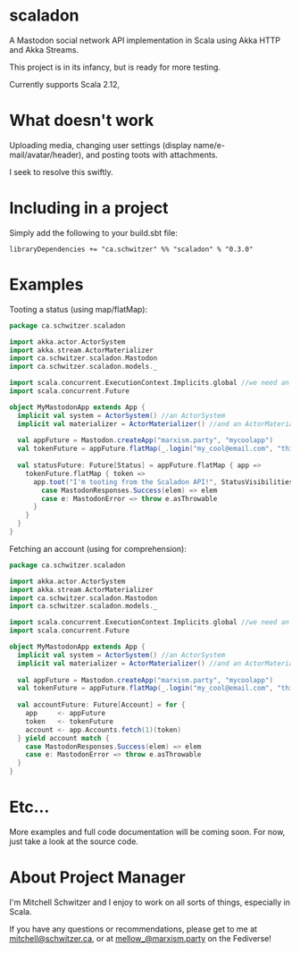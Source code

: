 # scaladon
A Mastodon social network API implementation in Scala using Akka HTTP and Akka Streams.

This project is in its infancy, but is ready for more testing.

Currently supports Scala 2.12, 



# What doesn't work
Uploading media, changing user settings (display name/e-mail/avatar/header), and posting toots with attachments.

I seek to resolve this swiftly.



# Including in a project
Simply add the following to your build.sbt file:

```libraryDependencies += "ca.schwitzer" %% "scaladon" % "0.3.0"```



# Examples
Tooting a status (using map/flatMap):
```scala
package ca.schwitzer.scaladon

import akka.actor.ActorSystem
import akka.stream.ActorMaterializer
import ca.schwitzer.scaladon.Mastodon
import ca.schwitzer.scaladon.models._

import scala.concurrent.ExecutionContext.Implicits.global //we need an ExecutionContext
import scala.concurrent.Future

object MyMastodonApp extends App {
  implicit val system = ActorSystem() //an ActorSystem
  implicit val materializer = ActorMaterializer() //and an ActorMaterializer
  
  val appFuture = Mastodon.createApp("marxism.party", "mycoolapp")
  val tokenFuture = appFuture.flatMap(_.login("my_cool@email.com", "thisshouldreallybsupersecure"))
  
  val statusFuture: Future[Status] = appFuture.flatMap { app =>
    tokenFuture.flatMap { token =>
      app.toot("I'm tooting from the Scaladon API!", StatusVisibilities.Public)(token).map {
        case MastodonResponses.Success(elem) => elem
        case e: MastodonError => throw e.asThrowable
      }
    }
  }
}
```

Fetching an account (using for comprehension):
```scala
package ca.schwitzer.scaladon

import akka.actor.ActorSystem
import akka.stream.ActorMaterializer
import ca.schwitzer.scaladon.Mastodon
import ca.schwitzer.scaladon.models._

import scala.concurrent.ExecutionContext.Implicits.global //we need an ExecutionContext
import scala.concurrent.Future

object MyMastodonApp extends App {
  implicit val system = ActorSystem() //an ActorSystem
  implicit val materializer = ActorMaterializer() //and an ActorMaterializer
  
  val appFuture = Mastodon.createApp("marxism.party", "mycoolapp")
  val tokenFuture = appFuture.flatMap(_.login("my_cool@email.com", "thisshouldreallybsupersecure"))
  
  val accountFuture: Future[Account] = for {
    app     <- appFuture
    token   <- tokenFuture
    account <- app.Accounts.fetch(1)(token) 
  } yield account match {
    case MastodonResponses.Success(elem) => elem
    case e: MastodonError => throw e.asThrowable  
  }
}
```



# Etc...
More examples and full code documentation will be coming soon. For now, just take a look at the source code.



# About Project Manager
I'm Mitchell Schwitzer and I enjoy to work on all sorts of things, especially in Scala.

If you have any questions or recommendations, please get to me at mitchell@schwitzer.ca, or at [mellow_@marxism.party](https://marxism.party/@mellow_) on the Fediverse!
